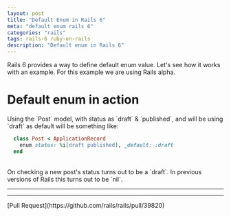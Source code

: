 ```yaml
---
layout: post
title: "Default Enum in Rails 6"
meta: "default enum rails 6"
categories: "rails"
tags: rails-6 ruby-on-rails
description: "Default enum in Rails 6"
---
```



Rails 6 provides a way to define default enum value. Let's see how it works with an example.
For this example we are using Rails alpha.
<br />

<h1 class="light">Default enum in action</h1>
Using the `Post` model, with status as `draft` & `published`, and will be using `draft` as default will be something like:

```ruby
  class Post < ApplicationRecord
    enum status: %i[draft published], _default: :draft
  end
```
<br />
On checking a new post's status turns out to be a `draft`. In previous versions of Rails this turns out to be `nil`.

<hr />

---
<span class="pull-right">
[Pull Request](https://github.com/rails/rails/pull/39820)
</span>
